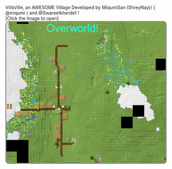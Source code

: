 VillsVille, an AWESOME Village Developed by MiqumiSan (ShreyNay)/ ( @miqumi ) and @Swareetkherde1 !  
\[Click the Image to open\]
[![villsville](../../assets/ov_inc_rnd.png)](https://miqumi.github.io/map/notMyWorld/Overworld)
